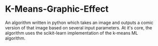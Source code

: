 # K-Means-Graphic-Effect
An algorithm written in python which takes an image and outputs a comic version of that image based on several input parameters. At it's core, the algorithm uses the scikit-learn implementation of the k-means ML algorithm.
